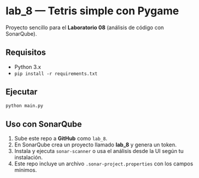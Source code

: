 # lab_8 — Tetris simple con Pygame

Proyecto sencillo para el **Laboratorio 08** (análisis de código con SonarQube).

## Requisitos
- Python 3.x
- `pip install -r requirements.txt`

## Ejecutar
```bash
python main.py
```

## Uso con SonarQube
1. Sube este repo a **GitHub** como `lab_8`.
2. En SonarQube crea un proyecto llamado **lab_8** y genera un token.
3. Instala y ejecuta `sonar-scanner` o usa el análisis desde la UI según tu instalación.
4. Este repo incluye un archivo `.sonar-project.properties` con los campos mínimos.
